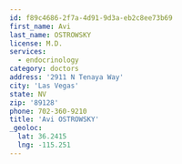 ```yaml
---
id: f89c4686-2f7a-4d91-9d3a-eb2c8ee73b69
first_name: Avi
last_name: OSTROWSKY
license: M.D.
services:
  - endocrinology
category: doctors
address: '2911 N Tenaya Way'
city: 'Las Vegas'
state: NV
zip: '89128'
phone: 702-360-9210
title: 'Avi OSTROWSKY'
_geoloc:
  lat: 36.2415
  lng: -115.251
---
```


